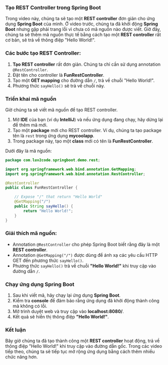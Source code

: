 ### Tạo REST Controller trong Spring Boot

Trong video này, chúng ta sẽ tạo một **REST controller** đơn giản cho ứng dụng **Spring Boot** của mình. Ở video trước, chúng ta đã khởi động **Spring Boot** nhưng gặp phải trang lỗi vì chưa có mã nguồn nào được viết. Giờ đây, chúng ta sẽ thêm mã nguồn thực tế bằng cách tạo một **REST controller** rất cơ bản, sẽ trả về thông điệp "Hello World!".

### Các bước tạo REST Controller:

1. **Tạo REST controller** rất đơn giản. Chúng ta chỉ cần sử dụng annotation `@RestController`.
2. Đặt tên cho controller là **FunRestController**.
3. Tạo một **GET mapping** cho đường dẫn `/`, trả về chuỗi "Hello World!".
4. Phương thức `sayHello()` sẽ trả về chuỗi này.

### Triển khai mã nguồn

Giờ chúng ta sẽ viết mã nguồn để tạo REST controller.

1. Mở **IDE** của bạn (ví dụ **IntelliJ**) và nếu ứng dụng đang chạy, hãy dừng lại để thêm mã mới.
2. Tạo một **package** mới cho REST controller. Ví dụ, chúng ta tạo package tên là `rest` trong ứng dụng **mycoolapp**.
3. Trong package này, tạo một **class** mới có tên là **FunRestController**.

Dưới đây là mã nguồn:

```java
package com.luv2code.springboot.demo.rest;

import org.springframework.web.bind.annotation.GetMapping;
import org.springframework.web.bind.annotation.RestController;

@RestController
public class FunRestController {

    // Expose "/" that return "Hello World"
    @GetMapping("/")
    public String sayHello() {
        return "Hello World!";
    }
}
```

### Giải thích mã nguồn:
- Annotation `@RestController` cho phép Spring Boot biết rằng đây là một **REST controller**.
- Annotation `@GetMapping("/")` được dùng để ánh xạ các yêu cầu HTTP GET đến phương thức `sayHello()`.
- Phương thức `sayHello()` trả về chuỗi **"Hello World!"** khi truy cập vào đường dẫn `/`.

### Chạy ứng dụng Spring Boot

1. Sau khi viết mã, hãy chạy lại ứng dụng **Spring Boot**.
2. Kiểm tra **console** để đảm bảo rằng ứng dụng đã khởi động thành công mà không có lỗi.
3. Mở trình duyệt web và truy cập vào **localhost:8080/**.
4. Kết quả sẽ hiển thị thông điệp **"Hello World!"**.

### Kết luận

Bây giờ chúng ta đã tạo thành công một **REST controller** hoạt động, trả về thông điệp "Hello World!" khi truy cập vào đường dẫn gốc. Trong các video tiếp theo, chúng ta sẽ tiếp tục mở rộng ứng dụng bằng cách thêm nhiều chức năng hơn.
